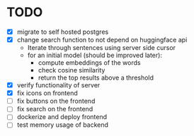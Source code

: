 # TODO

- [x] migrate to self hosted postgres
- [x] change search function to not depend on huggingface api
  - Iterate through sentences using server side cursor
  - for an initial model (should be improved later):
    - compute embeddings of the words
    - check cosine similarity
    - return the top results above a threshold
- [x] verify functionality of server
- [x] fix icons on frontend
- [ ] fix buttons on the frontend
- [ ] fix search on the frontend
- [ ] dockerize and deploy frontend
- [ ] test memory usage of backend
